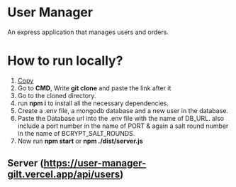 # User Manager

An express application that manages users and orders.

# How to run locally?

1. [Copy](https://github.com/safwanbin2/lvl-2-assignment-2)
2. Go to **CMD**, Write **git clone** and paste the link after it
3. Go to the cloned directory.
4. run **npm i** to install all the necessary dependencies.
5. Create a .env file, a mongodb database and a new user in the database.
6. Paste the Database url into the .env file with the name of DB_URL. also include a port number in the name of PORT & again a salt round number in the name of BCRYPT_SALT_ROUNDS.
7. Now run **npm start** or **npm ./dist/server.js**

## Server (https://user-manager-gilt.vercel.app/api/users)
